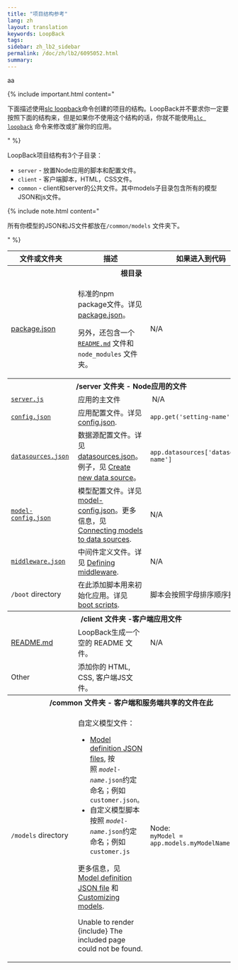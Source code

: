 ```yaml
---
title: "项目结构参考"
lang: zh
layout: translation
keywords: LoopBack
tags:
sidebar: zh_lb2_sidebar
permalink: /doc/zh/lb2/6095052.html
summary:
---
```


aa

{% include important.html content="

下面描述使用[slc loopback](https://docs.strongloop.com/display/LB/Command-line+reference)命令创建的项目的结构。LoopBack并不要求你一定要按照下面的结构来，但是如果你不使用这个结构的话，你就不能使用[`slc loopback`](https://docs.strongloop.com/display/LB/Command-line+reference) 命令来修改或扩展你的应用。

" %}

LoopBack项目结构有3个子目录：

*   `server` - 放置Node应用的脚本和配置文件。
*   `client` - 客户端脚本，HTML，CSS文件。
*   `common` - client和server的公共文件。其中models子目录包含所有的模型JSON和js文件。

{% include note.html content="

所有你模型的JSON和JS文件都放在`/common/models` 文件夹下。

" %}

<table>
  <tbody>
    <tr>
      <th>文件或文件夹</th>
      <th>描述</th>
      <th>如果进入到代码</th>
    </tr>
    <tr>
      <th colspan="3">根目录</th>
    </tr>
    <tr>
      <td><a href="package.json.html">package.json</a></td>
      <td>
        <p>标准的npm package文件。详见<a href="package.json.html">package.json</a>。</p>
        <p>另外，还包含一个<code><a href="http://README.md" class="external-link" rel="nofollow">README.md</a></code>&nbsp;文件和<code>node_modules</code>&nbsp;文件夹。</p>
      </td>
      <td>N/A</td>
    </tr>
    <tr>
      <th colspan="3">/server 文件夹 - Node应用的文件</th>
    </tr>
    <tr>
      <td><code><a href="server.js.html">server.js</a></code></td>
      <td>应用的主文件</td>
      <td>&nbsp;N/A</td>
    </tr>
    <tr>
      <td><code><a href="config.json.html">config.json</a></code></td>
      <td>应用配置文件。详见 <a href="config.json.html">config.json</a>.</td>
      <td><code>app.get('setting-name')</code></td>
    </tr>
    <tr>
      <td><code><a href="datasources.json.html">datasources.json</a></code>&nbsp;</td>
      <td>数据源配置文件。详见 <a href="datasources.json.html">datasources.json</a>。例子，见 <a href="Create-new-data-source.html">Create new data source</a>。</td>
      <td><code>app.datasources['datasource-name']</code></td>
    </tr>
    <tr>
      <td><code><a href="model-config.json.html">model-config.json</a></code></td>
      <td>模型配置文件。详见 <a href="model-config.json.html">model-config.json</a>。更多信息，见<a href="Connecting-models-to-data-sources.html">Connecting models to data sources</a>.</td>
      <td>N/A</td>
    </tr>
    <tr>
      <td><code><a href="middleware.json.html">middleware.json</a></code></td>
      <td>中间件定义文件。详见 <a href="Defining-middleware.html">Defining middleware</a>.</td>
      <td>N/A</td>
    </tr>
    <tr>
      <td><code>/boot</code> directory</td>
      <td>在此添加脚本用来初始化应用。详见 <a href="https://docs.strongloop.com/display/LB/Defining+boot+scripts">boot scripts</a>.</td>
      <td>脚本会按照字母排序顺序执行。</td>
    </tr>
    <tr>
      <th colspan="3"><strong><strong>/client 文件夹 -客户端应用文件</strong></strong>
      </th>
    </tr>
    <tr>
      <td><a href="http://README.md" class="external-link" rel="nofollow">README.md</a></td>
      <td>LoopBack生成一个空的 README 文件。</td>
      <td>N/A</td>
    </tr>
    <tr>
      <td>Other</td>
      <td>添加你的 HTML, CSS, 客户端JS文件。</td>
      <td>&nbsp;</td>
    </tr>
    <tr>
      <th colspan="3">/common 文件夹 - 客户端和服务端共享的文件在此</th>
    </tr>
    <tr>
      <td><code>/models</code> directory</td>
      <td>
        <p>自定义模型文件：</p>
        <ul>
          <li><a href="Model-definition-JSON-file.html">Model definition JSON files</a>, 按照<span>&nbsp;</span><code><em>model-name</em>.json</code>约定命名；例如<code>customer.json。</code></li>
          <li>自定义模型脚本<span>按照</span><span>&nbsp;</span><code><em>model-name</em>.json</code><span>约定命名；例如</span><code>customer.js</code></li>
        </ul>
        <p>更多信息，见 <a href="Model-definition-JSON-file.html">Model definition JSON file</a> 和 <a href="Customizing-models.html">Customizing models</a>.</p>
        <p></p>
        <div class="error"><span class="error">Unable to render {include}</span> The included page could not be found.</div>
        <p></p>
      </td>
      <td>
        <p>Node:<br><code>myModel = app.models.myModelName</code></p>
      </td>
    </tr>
  </tbody>
</table>
